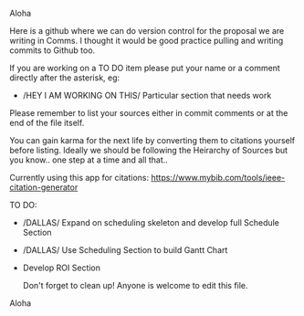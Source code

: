 Aloha
  
  Here is a github where we can do version control for the proposal we are writing in Comms. 
  I thought it would be good practice pulling and writing commits to Github too.
  
  If you are working on a TO DO item please put your name or a comment directly after the asterisk, eg:
  
  * /HEY I AM WORKING ON THIS/ Particular section that needs work

  
  Please remember to list your sources either in commit comments or at the end of the file itself. 
  
  You can gain karma for the next life by converting them to citations yourself before listing. 
  Ideally we should be following the Heirarchy of Sources but you know.. one step at a time and all that..
  
  Currently using this app for citations:
  https://www.mybib.com/tools/ieee-citation-generator
  
  TO DO:
  * /DALLAS/ Expand on scheduling skeleton and develop full Schedule Section
  * /DALLAS/ Use Scheduling Section to build Gantt Chart
  * Develop ROI Section
    
    Don't forget to clean up! Anyone is welcome to edit this file.

Aloha
